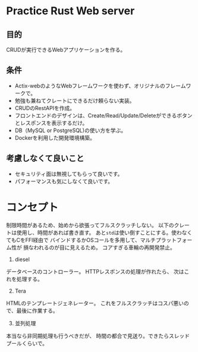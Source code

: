 # Practice Rust Web server
## 目的
CRUDが実行できるWebアプリケーションを作る。

## 条件
- Actix-webのようなWebフレームワークを使わず、オリジナルのフレームワークで。
- 勉強も兼ねてクレートにできるだけ頼らない実装。
- CRUDのRestAPIを作成。
- フロントエンドのデザインは、Create/Read/Update/Deleteができるボタンとレスポンスを表示するだけ。
- DB（MySQL or PostgreSQL)の使い方を学ぶ。
- Dockerを利用した開発環境構築。

## 考慮しなくて良いこと
- セキュリティ面は無視してもらって良いです。
- パフォーマンスも気にしなくて良いです。

# コンセプト
制限時間があるため、始めから欲張ってフルスクラッチしない。
以下のクレートは使用し、時間があれば書き直す。
あと`std`は使い倒すことにする。使わなくてもCをFFI経由で
バインドするかOSコールを多用して、マルチプラットフォーム性が
損なわれるのが目に見えるため。
コアすぎる車輪の再開発禁止。

1. diesel

データベースのコントローラー。
HTTPレスポンスの処理が作れたら、
次はこれを処理する。

2. Tera

HTMLのテンプレートジェネレーター。
これをフルスクラッチはコスパ悪いので、最後に作業する。

3. 並列処理

本当なら非同期処理も行うべきだが、
時間の都合で見送り。できたらスレッドプールくらいで。



 
